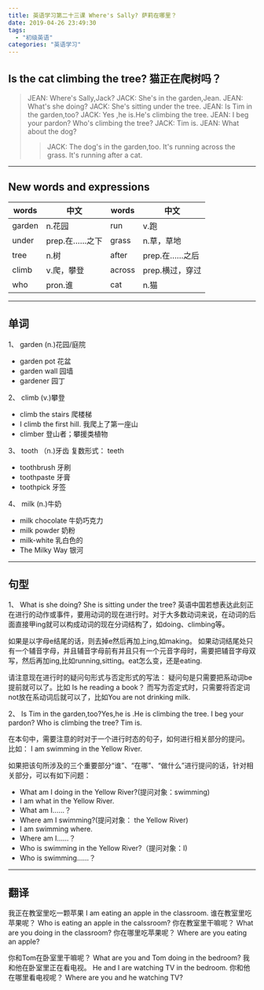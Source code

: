 ```yaml
---
title: 英语学习第二十三课 Where's Sally? 萨莉在哪里？
date: 2019-04-26 23:49:30
tags: 
  - "初级英语"
categories: "英语学习"
---
```

## Is the cat climbing the tree? 猫正在爬树吗？

> JEAN: Where's Sally,Jack?
> JACK: She's in the garden,Jean.
> JEAN: What's she doing?
> JACK: She's sitting under the tree.
> JEAN: Is Tim in the garden,too?
> JACK: Yes ,he is.He's climbing the tree.
> JEAN: I beg your pardon? Who's climbing the tree?
> JACK: Tim is.
> JEAN: What about the dog?
>> JACK: The dog's in the garden,too.
>> It's running across the grass.
>> It's running after a cat.
---

## New words and expressions

words | 中文 | words | 中文
--- | --- | --- | ---
garden | n.花园 | run | v.跑
under | prep.在……之下 | grass | n.草，草地
tree | n.树 | after | prep.在……之后
climb | v.爬，攀登 | across | prep.横过，穿过 
who | pron.谁 | cat | n.猫

--- 

## 单词 

1、 garden (n.)花园/庭院

- garden pot 花盆
- garden wall 园墙
- gardener 园丁

2、 climb (v.)攀登

- climb the stairs 爬楼梯
- I climb the first hill. 我爬上了第一座山
- climber 登山者；攀援类植物

3、 tooth （n.)牙齿 复数形式： teeth

- toothbrush 牙刷
- toothpaste 牙膏
- toothpick 牙签

4、 milk (n.)牛奶

- milk chocolate 牛奶巧克力
- milk powder 奶粉
- milk-white 乳白色的
- The Milky Way 银河

---

## 句型

1、 What is she doing? She is sitting under the tree?
英语中国若想表达此刻正在进行的动作或事件，要用动词的现在进行时。对于大多数动词来说，在动词的后面直接甲ing就可以构成动词的现在分词结构了，如doing、climbing等。

如果是以字母e结尾的话，则去掉e然后再加上ing,如making。
如果动词结尾处只有一个辅音字母，并且辅音字母前有并且只有一个元音字母时，需要把辅音字母双写，然后再加ing,比如running,sitting。eat怎么变，还是eating.

请注意现在进行时的疑问句形式与否定形式的写法： 疑问句是只需要把系动词be提前就可以了。比如 Is he reading a book？ 而写为否定式时，只需要将否定词not放在系动词后就可以了，比如You are not drinking milk.

2、 Is Tim in the garden,too?Yes,he is .He is climbing the tree. I beg your pardon? Who is climbing the tree? Tim is.

在本句中，需要注意的时对于一个进行时态的句子，如何进行相关部分的提问。
比如： I am swimming in the Yellow River.

如果把该句所涉及的三个重要部分“谁”、“在哪”、“做什么”进行提问的话，针对相关部分，可以有如下问题：

- What am I doing in the Yellow River?(提问对象：swimming)
 - I am what in the Yellow River.
 - What am I……？
- Where am I swimming?(提问对象： the Yellow River)
 - I am swimming where.
 - Where am I……？
- Who is swimming in the Yellow River?（提问对象：I)
 - Who is swimming……？

---

## 翻译
我正在教室里吃一颗苹果
I am eating an apple in the classroom.
谁在教室里吃苹果呢？
Who is eating an apple in the calssroom?
你在教室里干嘛呢？
What are you doing in the classroom?
你在哪里吃苹果呢？
Where are you eating an apple?

你和Tom在卧室里干嘛呢？
What are you and Tom doing in the bedroom?
我和他在卧室里正在看电视。
He and I are watching TV in the bedroom.
你和他在哪里看电视呢？
Where are you and he watching TV?






